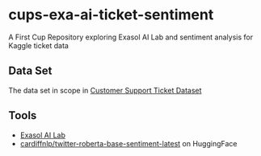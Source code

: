 # cups-exa-ai-ticket-sentiment
A First Cup Repository exploring Exasol AI Lab and sentiment analysis for Kaggle ticket data

## Data Set

The data set in scope in [Customer Support Ticket Dataset](https://www.kaggle.com/datasets/suraj520/customer-support-ticket-dataset)

## Tools

* [Exasol AI Lab](https://github.com/exasol/ai-lab)
* [cardiffnlp/twitter-roberta-base-sentiment-latest](https://huggingface.co/cardiffnlp/twitter-roberta-base-sentiment-latest) on HuggingFace